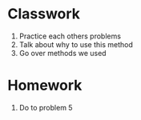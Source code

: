 # Classwork
1. Practice each others problems
1. Talk about why to use this method
1. Go over methods we used  

# Homework
1. Do to problem 5